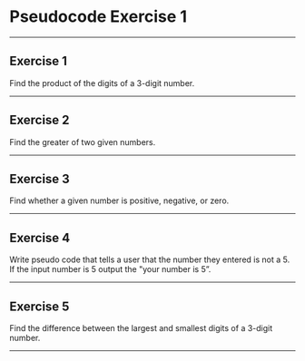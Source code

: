 # Pseudocode Exercise 1 

---

## Exercise 1

Find the product of the digits of a 3-digit number.

---

## Exercise 2

Find the greater of two given numbers.

---

## Exercise 3

Find whether a given number is positive, negative, or zero.

---

## Exercise 4

Write pseudo code that tells a user that the number they entered is not a 5. If the input number is 5 output the "your number is 5”.

---

## Exercise 5

Find the difference between the largest and smallest digits of a 3-digit number.

---



 
